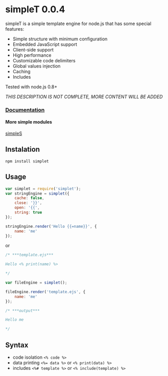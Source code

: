 # simpleT 0.0.4

simpleT is a simple template engine for node.js that has some special features:

- Simple structure with minimum configuration
- Embedded JavaScript support
- Client-side support
- High performance
- Customizable code delimiters
- Global values injection
- Caching
- Includes

Tested with node.js 0.8+

*THIS DESCRIPTION IS NOT COMPLETE, MORE CONTENT WILL BE ADDED*

### [Documentation](https://github.com/micnic/simpleT/wiki/Documentation "simpleS Documentation")

#### More simple modules
[simpleS](http://micnic.github.com/simpleS/)

## Instalation

	npm install simplet

## Usage

```javascript
var simplet = require('simplet');
var stringEngine = simplet({
    cache: false,
    close: '}}',
    open: '{{',
    string: true
});

stringEngine.render('Hello {{=name}}', {
    name: 'me'
});
```

or

```javascript
/* ***template.ejs***

Hello <% print(name) %>

*/

var fileEngine = simplet();

fileEngine.render('template.ejs', {
    name: 'me'
});

/* ***output***

Hello me

*/
```

## Syntax
* code isolation `<% code %>`
* data printing `<%= data %>` or `<% print(data) %>`
* includes `<%# template %>` or `<% include(template) %>`